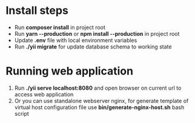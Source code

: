 # Install steps

- Run **composer install** in project root
- Run **yarn --production** or **npm install --production** in project root
- Update **.env** file with local environment variables
- Run **./yii migrate** for update database schema to working state

# Running web application
1. Run **./yii serve localhost:8080** and open browser on current url to access web application
2. Or you can use standalone webserver nginx, for generate template of virtual host configuration file use **bin/generate-nginx-host.sh** bash script
